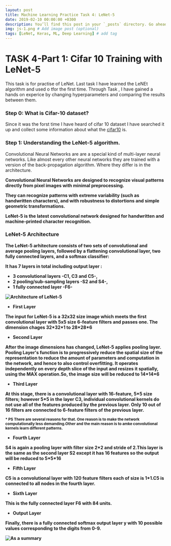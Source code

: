 ```yaml
---
layout: post
title: Machine Learning Practice Task 4: LeNet-5
date: 2019-02-10 00:00:00 +0300
description: You’ll find this post in your `_posts` directory. Go ahead and edit it and re-build the site to see your changes. # Add post description (optional)
img: js-1.png # Add image post (optional)
tags: [LeNet, Keras, ML, Deep Learning] # add tag
---
```

# TASK 4-Part 1: Cifar 10 Training with LeNet-5

This task is for practise of LeNet.
Last task I have learned the LeNEt algorithm and used o tfor the first time. Through Task , I have gained a hands on experice by changing hyperparameters and comparing the results between them.

### Step 0: What is Cifar-10 dataset?

Since it was the forst time I have heard of cifar 10 dataset I have searched it up and collect some information about what the [cifar10](https://www.cs.toronto.edu/~kriz/cifar.html) is.

### Step 1: Understanding the LeNet-5 algorithm.

<p>Convolutional Neural Networks are are a special kind of multi-layer neural networks. Like almost every other neural networks they are trained with a version of the back-propagation algorithm. Where they differ is in the architecture.<b></p>

<p>Convolutional Neural Networks are designed to recognize visual patterns directly from pixel images with minimal preprocessing. <b></p>

<p>They can recognize patterns with extreme variability (such as handwritten characters), and with robustness to distortions and simple geometric transformations.<b></p>

<p>LeNet-5 is the latest convolutional network designed for handwritten and machine-printed character recognition.</p>  

### LeNet-5 Architecture
<p>The LeNet-5 arhitecture consists of two sets of convolutional and average pooling layers, followed by a flattening convolutional layer, two fully connected layers, and a softmax classifier:</b></p>
<p>It has 7 layers in total including output layer :</p>

* 3 convolutional layers -C1, C3 and C5-,
* 2 pooling/sub-sampling layers -S2 and S4-,
* 1 fully connected layer -F6-

![Architecture of LeNet-5](https://www.researchgate.net/profile/Vladimir_Golovko3/publication/313808170/figure/fig3/AS:552880910618630@1508828489678/Architecture-of-LeNet-5_W640.jpg)

* **First Layer**
<p>The input for LeNet-5 is a 32x32 size image which meets the first convolutional layer with 5x5 size 6-feature filters and passes one. The dimension chages 32*32*1 to 28*28*6</p>

* **Second Layer**
<p>After the image dimensions has changed, LeNet-5 applies pooling layer. Pooling Layer's function is to progressively reduce the spatial size of the representation to reduce the amount of parameters and computation in the network, and hence to also control overfitting. It operates independently on every depth slice of the input and resizes it spatially, using the MAX operation.So, the image size will be reduced to 14*14*6</p>

* **Third Layer**
<p>At this stage, there is a convolutional layer with 16-feature, 5*5 size filters; however 5*5 in the layer C3, individual convolutional kernels do not use all of the features produced by the previous layer. Only 10 out of 16 filters are connected to 6-feature filters of the previous layer.</p>

<sup>* PS There are several reasons for that. One reason is to make the network computationally less demanding.Other and the main reason is to amke convolutional kernels learn different patterns.</sup>
* **Fourth Layer**
<p>S4 is again a pooling layer with filter size 2*2 and stride of 2.This layer is the same as the second layer S2 except it has 16 features so the output will be reduced to 5*5*16 </p>

* **Fifth Layer**
<p>C5 is a convolutional layer with 120 feature filters each of size is 1*1.C5 is connected to all nodes in the fourth layer.</p>

* **Sixth Layer**
<p>This is the fully connected layer F6 with 84 units.</p>

* **Output Layer**
<p>Finally, there is a fully connected softmax output layer y with 10 possible values corresponding to the digits from 0-9. </p>

![As a summary](https://cdn-images-1.medium.com/max/800/1*gNzz6vvWmF6tDN6pTRTd9g.jpeg)
